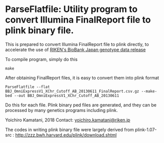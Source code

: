 ParseFlatfile: Utility program to convert Illumina FinalReport file to plink binary file.
===

This is prepared to convert Illumina FinalReport file to plink directly, to accelerate the use of [RIKEN's BioBank Japan genotype data release](https://humandbs.biosciencedbc.jp/en/hum0014-v10)

To compile program, simply do this

```
make
```

After obtaining FinalReport files, it is easy to convert them into plink format

```
ParseFlatfile --flat BBJ_OmniExpressV1_XChr_Cutoff_AB_20130611_FinalReport.csv.gz --make-bed --out BBJ_OmniExpressV1_XChr_Cutoff_AB_20130611
```

Do this for each file. Plink binary ped files are generated, and they can be processed by many genetics programs including plink.

Yoichiro Kamatani, 2018
Contact: yoichiro.kamatani@riken.jp

The codes in writing plink binary file were largely derived from plink-1.07-src : http://zzz.bwh.harvard.edu/plink/download.shtml
